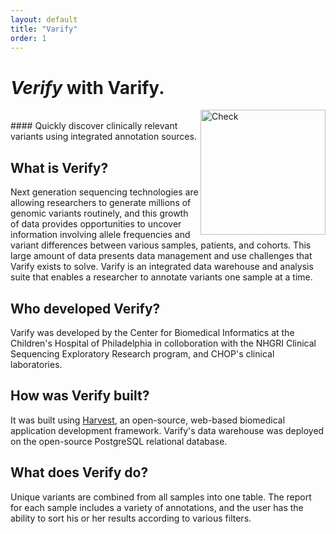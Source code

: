```yaml
---
layout: default
title: "Varify"
order: 1
---
```



# *Verify* with Varify. 

<img src="https://github.com/nmferraro5/nmferraro5.github.io/blob/master/checkmark.png?raw=true" alt="Check" height="200" width="200" align="right">

<br>
#### Quickly discover clinically relevant variants using integrated annotation sources.

<div class="row-fluid">
  <div class="span6">
    <h2>What is Verify?</h2>
        <p>Next generation sequencing technologies are allowing researchers to generate millions of genomic
			variants routinely, and this growth of data provides opportunities to uncover information involving
			allele frequencies and variant differences between various samples, patients, and cohorts.  This large
			amount of data presents data management and use challenges that Varify exists to solve.  Varify is
			an integrated data warehouse and analysis suite that enables a researcher to annotate variants one
			sample at a time.</p>
        </p>
  </div>
  <div class="span6">
    <h2>Who developed Verify?</h2>
        <p>Varify was developed by the Center for Biomedical Informatics at the Children's Hospital 
        	of Philadelphia in colloboration with the NHGRI Clinical Sequencing Exploratory
			Research program, and CHOP's clinical laboratories.</p>
  </div>
</div>
<div class="row-fluid">
    <div class="span6">
      <h2>How was Verify built?</h2>
          <p>It was built using
		<a href="http://harvest.research.chop.edu/">Harvest</a>, an open-source, web-based biomedical application
			development framework. Varify's data warehouse was deployed on the open-source PostgreSQL relational
			database.
          </p>
    </div>
<div class="span6">
         <h2>What does Verify do?</h2>
         <p>Unique variants are combined from all samples into one table.  The report for each sample
			includes a variety of annotations, and the user has the ability to sort his or her results according
			to various filters. 
         </p>
     </div>
</div>







